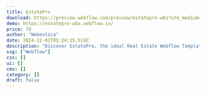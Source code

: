 ```yaml
---
title: EstatePro
download: https://preview.webflow.com/preview/estatepro-wbs?utm_medium=preview_link&utm_source=designer&utm_content=estatepro-wbs&preview=8c1c209e41596159dc6ca6049fd5a3ab&workflow=preview
demo: https://estatepro-wbs.webflow.io/
price: 79
author: "Webestica"
date: 2024-12-01T05:24:15.519Z
description: "Discover EstatePro, the ideal Real Estate Webflow Template for agencies and agents. This user-friendly design simplifies property listing management & attracts buyers with its visual appeal. Stand out and elevate your online presence with EstatePro."
ssg: ["Webflow"]
css: []
ui: []
cms: []
category: []
draft: false
---
```

